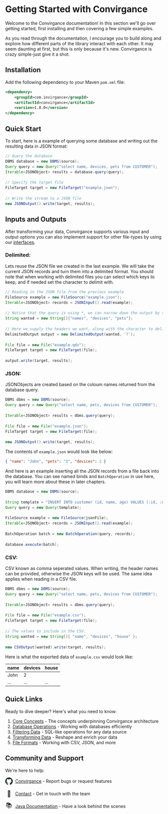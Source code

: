 # Getting Started with Convirgance

Welcome to the Convirgance documentation! In this section we'll go over getting started, first installing and then covering a few simple examples.

As you read through the documentation, I encourage you to build along and explore how different parts of the library interact with each other. It may seem daunting at first, but this is only because it's new. Convirgance is crazy simple-just give it a shot.

## Installation

Add the following dependency to your Maven `pom.xml` file:

```xml
<dependency>
    <groupId>com.invirgance</groupId>
    <artifactId>convirgance</artifactId>
    <version>1.0.0</version>
</dependency>
```

## Quick Start

To start, here is a example of querying some database and writing out the resulting data in JSON format:

```java
// Query the database
DBMS database = new DBMS(source);
Query query = new Query("select name, devices, pets from CUSTOMER");
Iterable<JSONObject> results = database.query(query);

// Specify the target file
FileTarget target = new FileTarget("example.json");

// Write the stream to a JSON file
new JSONOutput().write(target, results);
```

## Inputs and Outputs

After transforming your data, Convirgance supports various input and output options you can also implement support for other file-types by using our [interfaces](/file-formats?id=example-properties-file).

### Delimited:

Lets reuse the JSON file we created in the last example. We will take the current JSON records and turn them into a delimited format. You should note that when working with delimited files you can select which keys to keep, and if needed set the character to delimit with.

```java
// Reading in the JSON file from the previous example
FileSource example = new FileSource("example.json");
Iterable<JSONObject> records = JSONInput().read(example);

// Notice that the query is using *, we can narrow down the output by setting the headers to use.
String wanted = new String[]{"names", "devices", "pets"};

// Here we supply the headers we want, along with the character to delimit with.
DelimitedOutput output = new DelimitedOutput(wanted, '?');

File file = new File("example.qdv");
FileTarget target = new FileTarget(file);

output.write(target, results);
```

### JSON:

JSONObjects are created based on the coloum names returned from the database query.

```java
DBMS dbms = new DBMS(source);
Query query = new Query("select name, pets, devices from CUSTOMER");

Iterable<JSONObject> results = dbms.query(query);

File file = new File("example.json");
FileTarget target = new FileTarget(file);

new JSONOutput().write(target, results);

```

The contents of `example.json` would look like below:

```json
{ "name": "John", "pets": "2", "devices": 2 }
```

And here is an example inserting all the JSON records from a file back into the database. You can see named binds and `BatchOperation` in use here, you will learn more about these in later chapters.

```java
DBMS database = new DBMS(source);

String template = "INSERT INTO customer (id, name, age) VALUES (:id, :name, :age)";
Query query = new Query(template);

FileSource example = new FileSource(jsonFile);
Iterable<JSONObject> records = JSONInput().read(example);

BatchOperation batch = new BatchOperation(query, records);

database.execute(batch);
```

### CSV:

CSV known as comma seperated values. When writing, the header names can be provided, otherwise the JSON keys will be used. The same idea applies when reading in a CSV file.

```java
DBMS dbms = new DBMS(source);
Query query = new Query("select name, pets, devices from CUSTOMER");

Iterable<JSONObject> results = dbms.query(query);

File file = new File("example.csv");
FileTarget target = new FileTarget(file);

// The values to include in the CSV.
String wanted = new String[]{ "name", "devices", "house" };

new CSVOutput(wanted).write(target, results);
```

Here is what the exported data of `example.csv` would look like:

| name | devices | house |
| ---- | ------- | ----- |
| John | 2       |       |
| ...  | ...     | ...   |

## Quick Links

Ready to dive deeper? Here's what you need to know:

1. [Core Concepts](core-concepts.md) - The concepts underpinning Convirgance architecture
2. [Database Operations](database-operations.md) - Working with databases efficiently
3. [Filtering Data](filtering-data.md) - SQL-like operations for any data source
4. [Transforming Data](transforming-data.md) - Reshape and enrich your data
5. [File Formats](file-formats.md) - Working with CSV, JSON, and more

## Community and Support

We're here to help:

<div style="display: flex; align-items: center; gap: 8px; margin-bottom: 16px">
 <img src="./images/github.png" width="24" height="24" style="display: flex; align-items: center; justify-content: center;">
 <div>
     <a href="https://github.com/InvirganceOpenSource/convirgance">Convirgance</a>
     <span>- Report bugs or request features</span>
 </div>
</div>

<div style="display: flex; align-items: center; gap: 8px; margin-bottom: 16px">
  <span style="display: flex; align-items: center; justify-content: center;font-size:20px; width: 24px; height: 24px">📑</span>
  <div>
    <a href="./#/contact.md">Contact</a>
    <span>- Get in touch with the team</span>
  </div>
</div>

<div style="display: flex; align-items: center; gap: 8px; margin-bottom: 16px">
  <span style="display: flex; align-items: center; justify-content: center;font-size:20px; width: 24px; height: 24px">📚</span>
  <div>
    <a href="https://docs.invirgance.com/javadocs/convirgance/latest/com/invirgance/convirgance/package-summary.html">Java Documentation</a>
    <span>- Have a look behind the scenes</span>
  </div>
</div>
